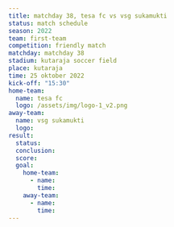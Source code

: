 ```yaml
---
title: matchday 38, tesa fc vs vsg sukamukti
status: match schedule
season: 2022
team: first-team
competition: friendly match
matchday: matchday 38
stadium: kutaraja soccer field
place: kutaraja
time: 25 oktober 2022
kick-off: "15:30"
home-team:
  name: tesa fc
  logo: /assets/img/logo-1_v2.png
away-team:
  name: vsg sukamukti
  logo: 
result:
  status: 
  conclusion:
  score:
  goal:
    home-team:
      - name:
        time:
    away-team:
      - name:
        time:
---
```


